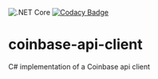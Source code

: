 ![.NET Core](https://github.com/trakx/coinbase-api-client/workflows/.NET%20Core/badge.svg) [![Codacy Badge](https://app.codacy.com/project/badge/Grade/31a15ad737034ec69c8f7fdbee66290e)](https://www.codacy.com/gh/trakx/coinbase-api-client/dashboard?utm_source=github.com&amp;utm_medium=referral&amp;utm_content=trakx/coinbase-api-client&amp;utm_campaign=Badge_Grade)

# coinbase-api-client
C# implementation of a Coinbase api client
